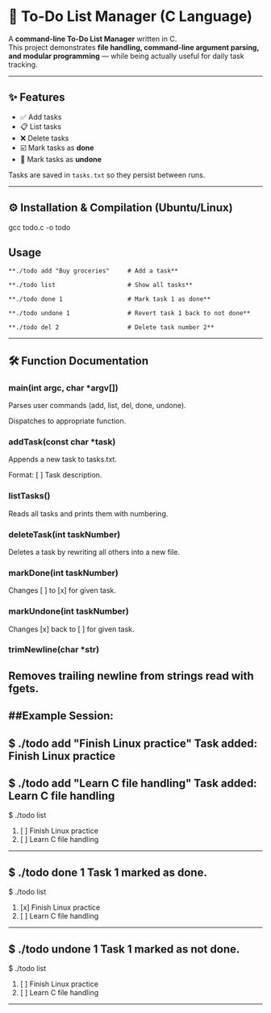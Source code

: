 

# 📝 To-Do List Manager (C Language)

A **command-line To-Do List Manager** written in C.  
This project demonstrates **file handling, command-line argument parsing, and modular programming** — while being actually useful for daily task tracking.

---

## ✨ Features
- ✅ Add tasks
- 📋 List tasks
- ❌ Delete tasks
- ☑️ Mark tasks as **done**
- 🔄 Mark tasks as **undone**

Tasks are saved in `tasks.txt` so they persist between runs.

---

## ⚙️ Installation & Compilation (Ubuntu/Linux)
gcc todo.c -o todo

## Usage
```
**./todo add "Buy groceries"     # Add a task**

**./todo list                    # Show all tasks**

**./todo done 1                  # Mark task 1 as done**

**./todo undone 1                # Revert task 1 back to not done**

**./todo del 2                   # Delete task number 2**
```
---
## 🛠️ Function Documentation
### main(int argc, char *argv[])

Parses user commands (add, list, del, done, undone).

Dispatches to appropriate function.

### addTask(const char *task)

Appends a new task to tasks.txt.

Format: [ ] Task description.

### listTasks()

Reads all tasks and prints them with numbering.

### deleteTask(int taskNumber)

Deletes a task by rewriting all others into a new file.

### markDone(int taskNumber)

Changes [ ] to [x] for given task.

### markUndone(int taskNumber)

Changes [x] back to [ ] for given task.

### trimNewline(char *str)

Removes trailing newline from strings read with fgets.
---
##Example Session:
---
$ ./todo add "Finish Linux practice"
Task added: Finish Linux practice
---
$ ./todo add "Learn C file handling"
Task added: Learn C file handling
---
$ ./todo list
1. [ ] Finish Linux practice
2. [ ] Learn C file handling
---
$ ./todo done 1
Task 1 marked as done.
---
$ ./todo list
1. [x] Finish Linux practice
2. [ ] Learn C file handling
---
$ ./todo undone 1
Task 1 marked as not done.
---
$ ./todo list
1. [ ] Finish Linux practice
2. [ ] Learn C file handling
---
